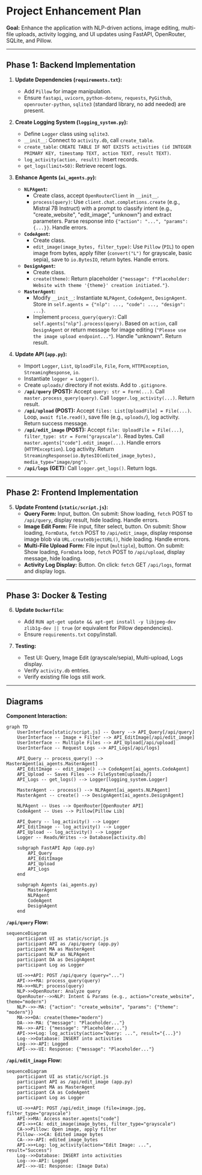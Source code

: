 # Project Enhancement Plan

**Goal:** Enhance the application with NLP-driven actions, image editing, multi-file uploads, activity logging, and UI updates using FastAPI, OpenRouter, SQLite, and Pillow.

---

## Phase 1: Backend Implementation

1.  **Update Dependencies (`requirements.txt`):**
    *   Add `Pillow` for image manipulation.
    *   Ensure `fastapi`, `uvicorn`, `python-dotenv`, `requests`, `PyGithub`, `openrouter-python`, `sqlite3` (standard library, no add needed) are present.

2.  **Create Logging System (`logging_system.py`):**
    *   Define `Logger` class using `sqlite3`.
    *   `__init__`: Connect to `activity.db`, call `create_table`.
    *   `create_table`: `CREATE TABLE IF NOT EXISTS activities (id INTEGER PRIMARY KEY, timestamp TEXT, action TEXT, result TEXT)`.
    *   `log_activity(action, result)`: Insert records.
    *   `get_logs(limit=50)`: Retrieve recent logs.

3.  **Enhance Agents (`ai_agents.py`):**
    *   **`NLPAgent`:**
        *   Create class, accept `OpenRouterClient` in `__init__`.
        *   `process(query)`: Use `client.chat.completions.create` (e.g., Mistral 7B Instruct) with a prompt to classify intent (e.g., "create_website", "edit_image", "unknown") and extract parameters. Parse response into `{"action": "...", "params": {...}}`. Handle errors.
    *   **`CodeAgent`:**
        *   Create class.
        *   `edit_image(image_bytes, filter_type)`: Use `Pillow` (`PIL`) to open image from bytes, apply filter (`convert("L")` for grayscale, basic sepia), save to `io.BytesIO`, return bytes. Handle errors.
    *   **`DesignAgent`:**
        *   Create class.
        *   `create(theme)`: Return placeholder `{"message": f"Placeholder: Website with theme '{theme}' creation initiated."}`.
    *   **`MasterAgent`:**
        *   Modify `__init__`: Instantiate `NLPAgent`, `CodeAgent`, `DesignAgent`. Store in `self.agents = {"nlp": ..., "code": ..., "design": ...}`.
        *   Implement `process_query(query)`: Call `self.agents["nlp"].process(query)`. Based on `action`, call `DesignAgent` or return message for image editing (`"Please use the image upload endpoint..."`). Handle "unknown". Return result.

4.  **Update API (`app.py`):**
    *   Import `Logger`, `List`, `UploadFile`, `File`, `Form`, `HTTPException`, `StreamingResponse`, `io`.
    *   Instantiate `logger = Logger()`.
    *   Create `uploads/` directory if not exists. Add to `.gitignore`.
    *   **`/api/query` (POST):** Accept `query: str = Form(...)`. Call `master.process_query(query)`. Call `logger.log_activity(...)`. Return result.
    *   **`/api/upload` (POST):** Accept `files: List[UploadFile] = File(...)`. Loop, `await file.read()`, save file (e.g., `uploads/`), log activity. Return success message.
    *   **`/api/edit_image` (POST):** Accept `file: UploadFile = File(...)`, `filter_type: str = Form("grayscale")`. Read bytes. Call `master.agents["code"].edit_image(...)`. Handle errors (`HTTPException`). Log activity. Return `StreamingResponse(io.BytesIO(edited_image_bytes), media_type="image/png")`.
    *   **`/api/logs` (GET):** Call `logger.get_logs()`. Return logs.

---

## Phase 2: Frontend Implementation

5.  **Update Frontend (`static/script.js`):**
    *   **Query Form:** Input, button. On submit: Show loading, `fetch` POST to `/api/query`, display result, hide loading. Handle errors.
    *   **Image Edit Form:** File input, filter select, button. On submit: Show loading, `FormData`, `fetch` POST to `/api/edit_image`, display response image blob via `URL.createObjectURL()`, hide loading. Handle errors.
    *   **Multi-File Upload Form:** File input (`multiple`), button. On submit: Show loading, `FormData` loop, `fetch` POST to `/api/upload`, display message, hide loading.
    *   **Activity Log Display:** Button. On click: `fetch` GET `/api/logs`, format and display logs.

---

## Phase 3: Docker & Testing

6.  **Update `Dockerfile`:**
    *   Add `RUN apt-get update && apt-get install -y libjpeg-dev zlib1g-dev || true` (or equivalent for Pillow dependencies).
    *   Ensure `requirements.txt` copy/install.

7.  **Testing:**
    *   Test UI: Query, Image Edit (grayscale/sepia), Multi-upload, Logs display.
    *   Verify `activity.db` entries.
    *   Verify existing file logs still work.

---

## Diagrams

**Component Interaction:**

```mermaid
graph TD
    UserInterface[static/script.js] -- Query --> API_Query[/api/query]
    UserInterface -- Image + Filter --> API_EditImage[/api/edit_image]
    UserInterface -- Multiple Files --> API_Upload[/api/upload]
    UserInterface -- Request Logs --> API_Logs[/api/logs]

    API_Query -- process_query() --> MasterAgent[ai_agents.MasterAgent]
    API_EditImage -- edit_image() --> CodeAgent[ai_agents.CodeAgent]
    API_Upload -- Saves Files --> FileSystem[uploads/]
    API_Logs -- get_logs() --> Logger[logging_system.Logger]

    MasterAgent -- process() --> NLPAgent[ai_agents.NLPAgent]
    MasterAgent -- create() --> DesignAgent[ai_agents.DesignAgent]

    NLPAgent -- Uses --> OpenRouter[OpenRouter API]
    CodeAgent -- Uses --> Pillow[Pillow Lib]

    API_Query -- log_activity() --> Logger
    API_EditImage -- log_activity() --> Logger
    API_Upload -- log_activity() --> Logger
    Logger -- Reads/Writes --> Database[activity.db]

    subgraph FastAPI App (app.py)
        API_Query
        API_EditImage
        API_Upload
        API_Logs
    end

    subgraph Agents (ai_agents.py)
        MasterAgent
        NLPAgent
        CodeAgent
        DesignAgent
    end
```

**`/api/query` Flow:**

```mermaid
sequenceDiagram
    participant UI as static/script.js
    participant API as /api/query (app.py)
    participant MA as MasterAgent
    participant NLP as NLPAgent
    participant DA as DesignAgent
    participant Log as Logger

    UI->>+API: POST /api/query (query="...")
    API->>+MA: process_query(query)
    MA->>+NLP: process(query)
    NLP->>OpenRouter: Analyze query
    OpenRouter-->>NLP: Intent & Params (e.g., action="create_website", theme="modern")
    NLP-->>-MA: {"action": "create_website", "params": {"theme": "modern"}}
    MA->>+DA: create(theme="modern")
    DA-->>-MA: {"message": "Placeholder..."}
    MA-->>-API: {"message": "Placeholder..."}
    API->>+Log: log_activity(action="Query: ...", result="{...}")
    Log-->>Database: INSERT into activities
    Log-->>-API: Logged
    API-->>-UI: Response: {"message": "Placeholder..."}
```

**`/api/edit_image` Flow:**

```mermaid
sequenceDiagram
    participant UI as static/script.js
    participant API as /api/edit_image (app.py)
    participant MA as MasterAgent
    participant CA as CodeAgent
    participant Log as Logger

    UI->>+API: POST /api/edit_image (file=image.jpg, filter_type="grayscale")
    API->>MA: Access master.agents["code"]
    API->>+CA: edit_image(image_bytes, filter_type="grayscale")
    CA->>Pillow: Open image, apply filter
    Pillow-->>CA: Edited image bytes
    CA-->>-API: edited_image_bytes
    API->>+Log: log_activity(action="Edit Image: ...", result="Success")
    Log-->>Database: INSERT into activities
    Log-->>-API: Logged
    API-->>-UI: Response: (Image Data)
